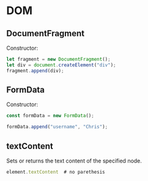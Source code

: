 # DOM

## DocumentFragment

Constructor:
```javascript
let fragment = new DocumentFragment();
let div = document.createElement("div");
fragment.append(div);
```


## FormData

Constructor:

```javascript
const formData = new FormData();

formData.append("username", "Chris");
```

## textContent

Sets or returns the text content of the specified node.

```javascript
element.textContent  # no parethesis
```
